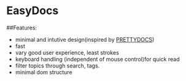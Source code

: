 # EasyDocs

##Features:
* minimal and intutive design(inspired by [PRETTYDOCS](https://github.com/xriley/PrettyDocs-Theme))
* fast
* vary good user experience, least strokes
* keyboard handling (independent of mouse control)for quick read
* filter topics through search, tags.
* minimal dom structure
